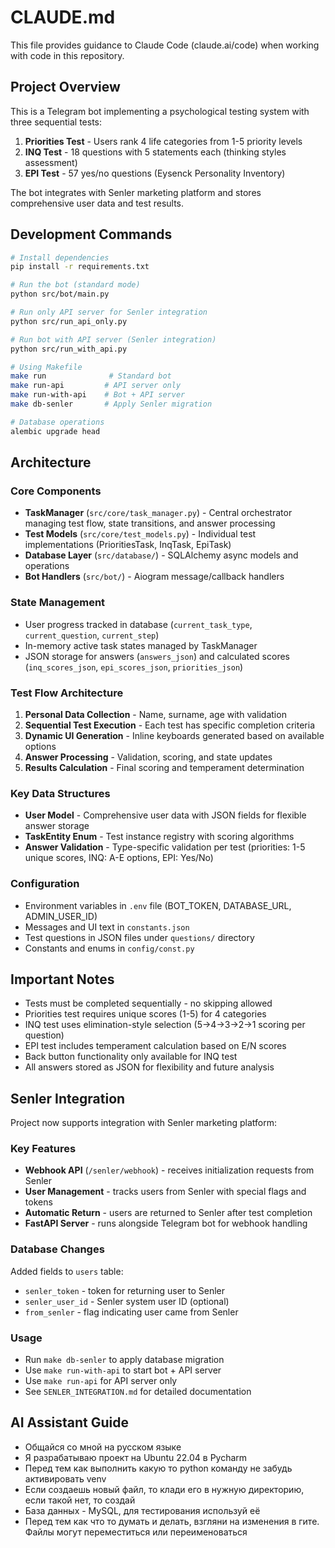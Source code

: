 # CLAUDE.md

This file provides guidance to Claude Code (claude.ai/code) when working with code in this repository.

## Project Overview

This is a Telegram bot implementing a psychological testing system with three sequential tests:
1. **Priorities Test** - Users rank 4 life categories from 1-5 priority levels
2. **INQ Test** - 18 questions with 5 statements each (thinking styles assessment) 
3. **EPI Test** - 57 yes/no questions (Eysenck Personality Inventory)

The bot integrates with Senler marketing platform and stores comprehensive user data and test results.

## Development Commands

```bash
# Install dependencies
pip install -r requirements.txt

# Run the bot (standard mode)
python src/bot/main.py

# Run only API server for Senler integration
python src/run_api_only.py

# Run bot with API server (Senler integration)
python src/run_with_api.py

# Using Makefile
make run              # Standard bot
make run-api         # API server only  
make run-with-api    # Bot + API server
make db-senler       # Apply Senler migration

# Database operations
alembic upgrade head
```

## Architecture

### Core Components

- **TaskManager** (`src/core/task_manager.py`) - Central orchestrator managing test flow, state transitions, and answer processing
- **Test Models** (`src/core/test_models.py`) - Individual test implementations (PrioritiesTask, InqTask, EpiTask) 
- **Database Layer** (`src/database/`) - SQLAlchemy async models and operations
- **Bot Handlers** (`src/bot/`) - Aiogram message/callback handlers

### State Management

- User progress tracked in database (`current_task_type`, `current_question`, `current_step`)
- In-memory active task states managed by TaskManager
- JSON storage for answers (`answers_json`) and calculated scores (`inq_scores_json`, `epi_scores_json`, `priorities_json`)

### Test Flow Architecture

1. **Personal Data Collection** - Name, surname, age with validation
2. **Sequential Test Execution** - Each test has specific completion criteria
3. **Dynamic UI Generation** - Inline keyboards generated based on available options
4. **Answer Processing** - Validation, scoring, and state updates
5. **Results Calculation** - Final scoring and temperament determination

### Key Data Structures

- **User Model** - Comprehensive user data with JSON fields for flexible answer storage
- **TaskEntity Enum** - Test instance registry with scoring algorithms
- **Answer Validation** - Type-specific validation per test (priorities: 1-5 unique scores, INQ: A-E options, EPI: Yes/No)

### Configuration

- Environment variables in `.env` file (BOT_TOKEN, DATABASE_URL, ADMIN_USER_ID)
- Messages and UI text in `constants.json`
- Test questions in JSON files under `questions/` directory
- Constants and enums in `config/const.py`

## Important Notes

- Tests must be completed sequentially - no skipping allowed
- Priorities test requires unique scores (1-5) for 4 categories
- INQ test uses elimination-style selection (5→4→3→2→1 scoring per question)
- EPI test includes temperament calculation based on E/N scores
- Back button functionality only available for INQ test
- All answers stored as JSON for flexibility and future analysis

## Senler Integration

Project now supports integration with Senler marketing platform:

### Key Features
- **Webhook API** (`/senler/webhook`) - receives initialization requests from Senler
- **User Management** - tracks users from Senler with special flags and tokens  
- **Automatic Return** - users are returned to Senler after test completion
- **FastAPI Server** - runs alongside Telegram bot for webhook handling

### Database Changes
Added fields to `users` table:
- `senler_token` - token for returning user to Senler
- `senler_user_id` - Senler system user ID (optional)
- `from_senler` - flag indicating user came from Senler

### Usage
- Run `make db-senler` to apply database migration
- Use `make run-with-api` to start bot + API server
- Use `make run-api` for API server only
- See `SENLER_INTEGRATION.md` for detailed documentation

## AI Assistant Guide
- Общайся со мной на русском языке
- Я разрабатываю проект на Ubuntu 22.04 в Pycharm
- Перед тем как выполнить какую то python команду не забудь активировать venv
- Если создаешь новый файл, то клади его в нужную директорию, если такой нет, то создай
- База данных - MySQL, для тестирования используй её
- Перед тем как что то думать и делать, взгляни на изменения в гите. Файлы могут переместиться или переименоваться